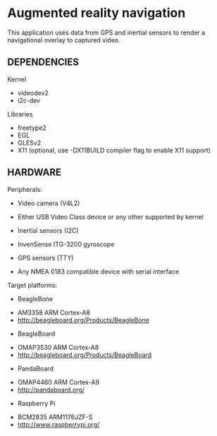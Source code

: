 Augmented reality navigation
============================

This application uses data from GPS and inertial sensors to render a navigational overlay to captured video.

DEPENDENCIES
------------
Kernel
 * videodev2
 * i2c-dev

Libraries
 * freetype2
 * EGL
 * GLESv2
 * X11 (optional, use -DX11BUILD compiler flag to enable X11 support)

HARDWARE
--------
Peripherals:
 * Video camera (V4L2)
  - Either USB Video Class device or any other supported by kernel

 * Inertial sensors (I2C)
  - InvenSense ITG-3200 gyroscope

 * GPS sensors (TTY)
  - Any NMEA 0183 compatible device with serial interface

Target platforms:
 * BeagleBone
  - AM3358 ARM Cortex-A8
  - <http://beagleboard.org/Products/BeagleBone>

 * BeagleBoard
  - OMAP3530 ARM Cortex-A8
  - <http://beagleboard.org/Products/BeagleBoard>

 * PandaBoard
  - OMAP4460 ARM Cortex-A9 
  - <http://pandaboard.org/>

 * Raspberry Pi
  - BCM2835 ARM1176JZF-S
  - <http://www.raspberrypi.org/>
